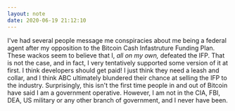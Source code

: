 ```yaml
---
layout: note
date: 2020-06-19 21:12:10
---
```


I've had several people message me conspiracies about me being a federal agent after my opposition to the Bitcoin Cash Infastruture Funding Plan. These wackos seem to believe that I, *all on my own,* defeated the IFP. That is not the case, and in fact, I very tentatively supported some version of it at first. I think developers should get paid! I just think they need a leash and collar, and I think ABC ultimately blundered their chance at selling the IFP to the industry. Surprisingly, this isn't the first time people in and out of Bitcoin have said I am a government operative. However, I am not in the CIA, FBI, DEA, US military or any other branch of government, and I never have been. 
